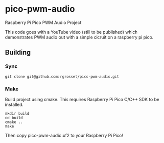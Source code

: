 # pico-pwm-audio
Raspberry Pi Pico PWM Audio Project

This code goes with a YouTube video (still to be published) which demonstrates PWM audio out with a simple cicruit on a raspberry pi pico. 

## Building

### Sync 
```
git clone git@github.com:rgrosset/pico-pwm-audio.git
```

### Make 
Build project using cmake. This requires Raspberry Pi Pico C/C++ SDK to be installed. 
```
mkdir build
cd build
cmake ..
make
```

Then copy pico-pwm-audio.uf2 to your Raspberry Pi Pico!
